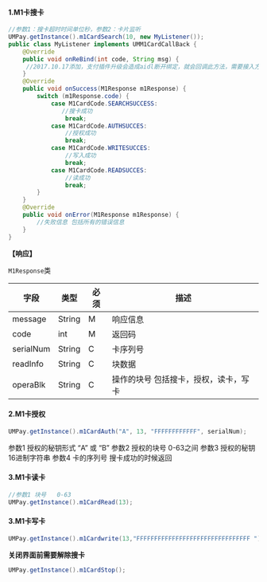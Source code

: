 #### 1.M1卡搜卡

```java
//参数1：搜卡超时时间单位秒，参数2：卡片监听
UMPay.getInstance().m1CardSearch(10, new MyListener());
public class MyListener implements UMM1CardCallBack {
	@Override
	public void onReBind(int code, String msg) {
	 //2017.10.17添加，支付插件升级会造成aidl断开绑定，就会回调此方法，需要接入方按照demo重新绑定即可
	}
    @Override
    public void onSuccess(M1Response m1Response) {
        switch (m1Response.code) {
            case M1CardCode.SEARCHSUCCESS:
               //搜卡成功
                break;
            case M1CardCode.AUTHSUCCES:
                //授权成功
                break;
            case M1CardCode.WRITESUCCES:
                //写入成功
                break;
            case M1CardCode.READSUCCES:
                //读成功
                break;
        }
    }
    @Override
    public void onError(M1Response m1Response) {
		//失败信息 包括所有的错误信息
    }
}
```

**【响应】**

`M1Response`类


| 字段  | 类型  | 必须  | 描述  |
| ------------ | ------------ | ------------ | ------------ |
| message  | String  | M  | 响应信息  |
| code  | int  | M  | 返回码  |
| serialNum  | String  | C  | 卡序列号  |
| readInfo  | String  | C  | 块数据  |
| operaBlk  | String  | C | 操作的块号 包括搜卡，授权，读卡，写卡  |



#### 2.M1卡授权

```java
UMPay.getInstance().m1CardAuth("A", 13, "FFFFFFFFFFFF", serialNum);
```

参数1 授权的秘钥形式   “A” 或 “B”
参数2 授权的块号  0-63之间
参数3 授权的秘钥16进制字符串
参数4 卡的序列号 搜卡成功的时候返回

#### 3.M1卡读卡

```java
//参数1 块号   0-63
UMPay.getInstance().m1CardRead(13);
```

#### 3.M1卡写卡

```java
UMPay.getInstance().m1Cardwrite(13,"FFFFFFFFFFFFFFFFFFFFFFFFFFFFFFFF ");
```

**关闭界面前需要解除搜卡**
```java
UMPay.getInstance().m1CardStop();
```